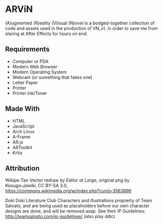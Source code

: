 # ARViN
(A)ugmented (R)eality (Vi)sual (N)ovel is a bodged-together collection of code and assets used in the production of VN_irl, in order to save me from staring at After Effects for hours on end.

## Requirements
 - Computer or PDA
 - Modern Web Browser
 - Modern Operating System
 - Webcam (or something that fakes one)
 - Letter Paper
 - Printer
 - Printer Ink/Toner

## Made With
 - HTML
 - JavaScript
 - Arch Linux
 - A-Frame
 - AR.js
 - ARToolkit
 - Krita
  
## Attribution
Wikipe-Tan Vector redraw by *Editor at Large*, original png by *Kasuga~jawiki*, CC BY-SA 3.0, https://commons.wikimedia.org/w/index.php?curid=3563896

Doki Doki Literature Club Characters and illustrations proprerty of Team Salvato, and are being used as placeholders before our own character designs are done, and will be removed asap. See their IP Guidelines: http://teamsalvato.com/ip-guidelines/ (also play ddlc)
